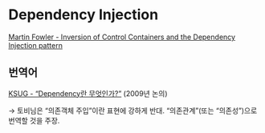 # Dependency Injection

[Martin Fowler - Inversion of Control Containers and the Dependency Injection pattern](https://www.martinfowler.com/articles/injection.html)

## 번역어

[KSUG - “Dependency란 무엇인가?”](https://j.mp/2ZGo6Z3) (2009년 논의)

→ 토비님은 “의존객체 주입”이란 표현에 강하게 반대.
“의존관계”(또는 “의존성”)으로 번역할 것을 주장.
